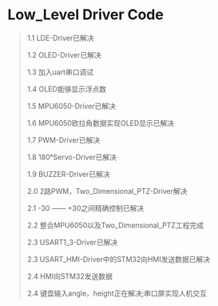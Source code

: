 # Low_Level Driver Code

> 1.1	LDE-Driver已解决
>
> 1.2	OLED-Driver已解决
>
> 1.3	加入uart串口调试
>
> 1.4	OLED能够显示浮点数
>
> 1.5	MPU6050-Driver已解决
>
> 1.6	MPU6050欧拉角数据实现OLED显示已解决
>
> 1.7	PWM-Driver已解决
>
> 1.8	180°Servo-Driver已解决
>
> 1.9	BUZZER-Driver已解决
>
> 2.0	2路PWM，Two_Dimensional_PTZ-Driver解决
>
> 2.1	-30 —— +30之间精确控制已解决
>
> 2.2	整合MPU6050以及Two_Dimensional_PTZ工程完成
>
> 2.3	USART1_3-Driver已解决
>
> 2.3	USART_HMI-Driver中的STM32向HMI发送数据已解决
>
> 2.4	HMI向STM32发送数据
>
> 2.4	键盘输入angle，height正在解决;串口屏实现人机交互
>
> 
